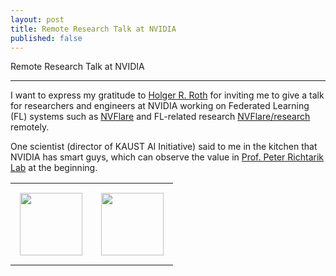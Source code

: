 ```yaml
---
layout: post
title: Remote Research Talk at NVIDIA
published: false
---
```


Remote Research Talk at NVIDIA

---

I want to express my gratitude to [Holger R. Roth](https://www.linkedin.com/in/holger-r-roth-b939a79/) for inviting me to give a talk for researchers and engineers at NVIDIA working on Federated Learning (FL) systems such as [NVFlare](https://developer.nvidia.com/flare) and FL-related research [NVFlare/research](https://github.com/NVIDIA/NVFlare/tree/main/research) remotely.

One scientist (director of KAUST AI Initiative) said to me in the kitchen that NVIDIA has smart guys, which can observe the value in [Prof. Peter Richtarik Lab](https://richtarik.org/) at the beginning.

<table style="text-align:center;">
<tr>
<td style="padding:15px;text-align:center;vertical-align:middle;"> <img height="100px" src="https://burlachenkok.github.io/materials/KAUST-logo.svg"/> </td> 
<td style="padding:15px;text-align:center;vertical-align:middle;"> <img height="100px" src="https://burlachenkok.github.io/materials/Nvidia_logo.svg"/> </td>
</tr>
</table>
